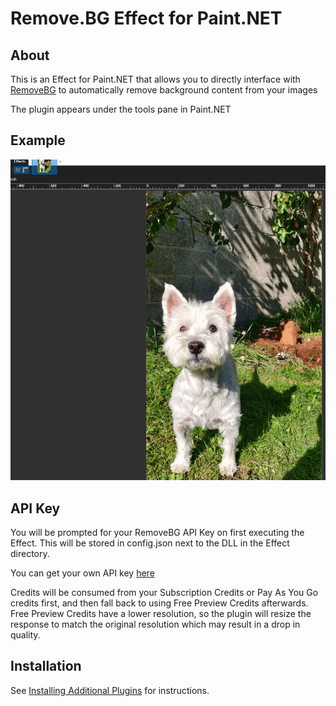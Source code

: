 # Remove.BG Effect for Paint.NET

## About
This is an Effect for Paint.NET that allows you to directly interface with [RemoveBG](https://www.remove.bg/) to automatically remove background content from your images

The plugin appears under the tools pane in Paint.NET

## Example

![Executing the Effect](Assets/readme.gif)

## API Key
You will be prompted for your RemoveBG API Key on first executing the Effect. This will be stored in config.json next to the DLL in the Effect directory.

You can get your own API key [here](https://www.remove.bg/dashboard#api-key)

Credits will be consumed from your Subscription Credits or Pay As You Go credits first, and then fall back to using Free Preview Credits afterwards. Free Preview Credits have a lower resolution, so the plugin will resize the response to match the original resolution which may result in a drop in quality.

## Installation

See [Installing Additional Plugins](https://www.getpaint.net/doc/latest/InstallPlugins.html) for instructions.
